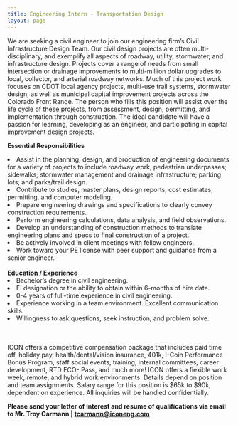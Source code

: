 ```yaml
---
title: Engineering Intern - Transportation Design
layout: page
---
```

We are seeking a civil engineer to join our engineering firm’s Civil Infrastructure Design Team. Our civil design projects are often multi-
disciplinary, and exemplify all aspects of roadway, utility, stormwater, and infrastructure design. Projects cover a range of needs from
small intersection or drainage improvements to multi-million dollar upgrades to local, collector, and arterial roadway networks. Much of
this project work focuses on CDOT local agency projects, multi-use trail systems, stormwater design, as well as municipal capital
improvement projects across the Colorado Front Range. The person who fills this position will assist over the life cycle of these
projects, from assessment, design, permitting, and implementation through construction. The ideal candidate will have a passion for
learning, developing as an engineer, and participating in capital improvement design projects.

<b>Essential Responsibilities</b>
<li>Assist in the planning, design, and production of engineering documents for a variety of projects to include roadway work,
pedestrian underpasses; sidewalks; stormwater management and drainage infrastructure; parking lots; and parks/trail design.</li>
<li>Contribute to studies, master plans, design reports, cost estimates, permitting, and computer modeling.</li>
<li>Prepare engineering drawings and specifications to clearly convey construction requirements.</li>
<li>Perform engineering calculations, data analysis, and field observations.</li>
<li>Develop an understanding of construction methods to translate engineering plans and specs to final construction of a project.</li>
<li>Be actively involved in client meetings with fellow engineers.</li>
<li>Work toward your PE license with peer support and guidance from a senior engineer.</li>

<br>
<b>Education / Experience</b>

<li>Bachelor’s degree in civil engineering.</li>
<li>EI designation or the ability to obtain within 6-months of hire date.</li>
<li>0-4 years of full-time experience in civil engineering.</li>
<li>Experience working in a team environment. Excellent communication skills.</li>
<li>Willingness to ask questions, seek instruction, and problem solve.</li>

<br>
<br>

ICON offers a competitive compensation package that includes paid time off, holiday pay, health/dental/vision insurance,
401k, I-Coin Performance Bonus Program, staff social events, training, internal committees, career development, RTD ECO-
Pass, and much more! ICON offers a flexible work week, remote, and hybrid work environments. Details depend on position and team assignments.
Salary range for this position is $65k to $90k, dependent on experience. All inquiries will be handled confidentially.


<b>Please send your letter of interest and resume of qualifications via email to
Mr. Troy Carmann | <tcarmann@iconeng.com></b>
